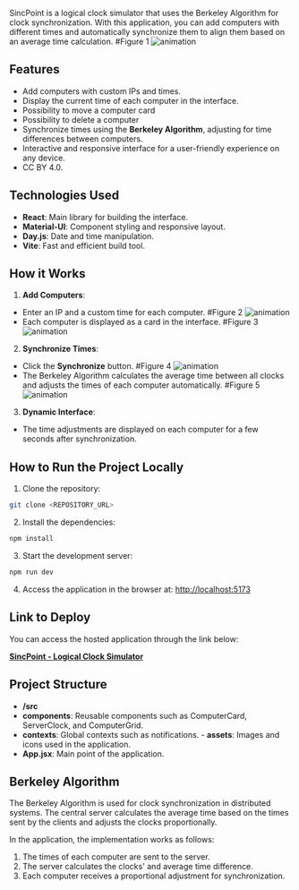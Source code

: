 SincPoint is a logical clock simulator that uses the Berkeley Algorithm for clock synchronization. With this application, you can add computers with different times and automatically synchronize them to align them based on an average time calculation.
#Figure 1
![animation](https://github.com/WilckerNeckel/sinc-point/Imagens/1.png)

## Features

- Add computers with custom IPs and times.
- Display the current time of each computer in the interface.
- Possibility to move a computer card
- Possibility to delete a computer
- Synchronize times using the **Berkeley Algorithm**, adjusting for time differences between computers.
- Interactive and responsive interface for a user-friendly experience on any device.
- CC BY 4.0.

## Technologies Used

- **React**: Main library for building the interface.
- **Material-UI**: Component styling and responsive layout.
- **Day.js**: Date and time manipulation.
- **Vite**: Fast and efficient build tool.

## How it Works

1. **Add Computers**:
- Enter an IP and a custom time for each computer.
#Figure 2
![animation](https://github.com/WilckerNeckel/sinc-point/raw/master/Imagens/2-0.png)
- Each computer is displayed as a card in the interface.
#Figure 3
![animation](https://github.com/WilckerNeckel/sinc-point/raw/master/Imagens/2.png)
2. **Synchronize Times**:
- Click the **Synchronize** button.
#Figure 4
![animation](https://github.com/WilckerNeckel/sinc-point/raw/master/Imagens/3.png)
- The Berkeley Algorithm calculates the average time between all clocks and adjusts the times of each computer automatically.
#Figure 5
![animation](https://github.com/WilckerNeckel/sinc-point/raw/master/Imagens/4.png)
3. **Dynamic Interface**:
- The time adjustments are displayed on each computer for a few seconds after synchronization.

## How to Run the Project Locally

1. Clone the repository:

```bash
git clone <REPOSITORY_URL>
```

2. Install the dependencies:

```bash
npm install
```

3. Start the development server:

```bash
npm run dev
```

4. Access the application in the browser at: [http://localhost:5173](http://localhost:5173)

## Link to Deploy

You can access the hosted application through the link below:

[**SincPoint - Logical Clock Simulator**](https://sincpoint.nexsyn.com.br)

## Project Structure

- **/src**
- **components**: Reusable components such as ComputerCard, ServerClock, and ComputerGrid.
- **contexts**: Global contexts such as notifications. - **assets**: Images and icons used in the application.
- **App.jsx**: Main point of the application.

## Berkeley Algorithm

The Berkeley Algorithm is used for clock synchronization in distributed systems. The central server calculates the average time based on the times sent by the clients and adjusts the clocks proportionally.

In the application, the implementation works as follows:

1. The times of each computer are sent to the server.
2. The server calculates the clocks' and average time difference.
3. Each computer receives a proportional adjustment for synchronization.
